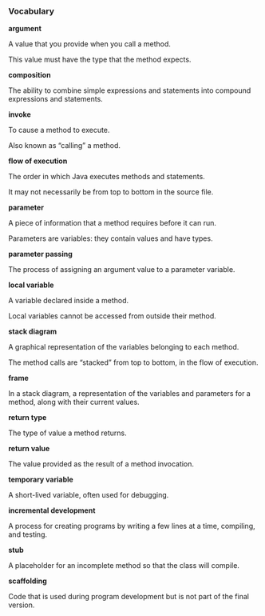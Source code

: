 ###  Vocabulary




**argument**

A value that you provide when you call a method.

This value must have the type that the method expects.



**composition**

The ability to combine simple expressions and statements into compound expressions and statements.



**invoke**

To cause a method to execute.

Also known as “calling” a method.



**flow of execution**

The order in which Java executes methods and statements.

It may not necessarily be from top to bottom in the source file.



**parameter**

A piece of information that a method requires before it can run.

Parameters are variables: they contain values and have types.



**parameter passing**

The process of assigning an argument value to a parameter variable.



**local variable**

A variable declared inside a method.

Local variables cannot be accessed from outside their method.



**stack diagram**

A graphical representation of the variables belonging to each method.

The method calls are “stacked” from top to bottom, in the flow of execution.



**frame**

In a stack diagram, a representation of the variables and parameters for a method, along with their current values.





**return type**

The type of value a method returns.



**return value**

The value provided as the result of a method invocation.



**temporary variable**

A short-lived variable, often used for debugging.



**incremental development**

A process for creating programs by writing a few lines at a time, compiling, and testing.



**stub**

A placeholder for an incomplete method so that the class will compile.



**scaffolding**

Code that is used during program development but is not part of the final version.